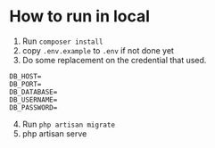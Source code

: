 # How to run in local
1. Run `composer install`
2. copy `.env.example` to `.env` if not done yet
3. Do some replacement on the credential that used.
```
DB_HOST=
DB_PORT=
DB_DATABASE=
DB_USERNAME=
DB_PASSWORD=
```
4. Run `php artisan migrate`
5. php artisan serve
